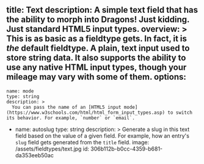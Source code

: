 title: Text
description: A simple text field that has the ability to morph into Dragons! Just kidding. Just standard HTML5 input types.
overview: >
  This is as basic as a fieldtype gets. In fact, it is _the_ default fieldtype. A plain, text input used to store string data. It also supports the ability to use any native HTML input types, though your mileage may vary with some of them.
options:
  -
    name: mode
    type: string
    description: >
      You can pass the name of an [HTML5 input mode](https://www.w3schools.com/html/html_form_input_types.asp) to switch its behavior. For example, `number` or `email`.
  -
    name: autoslug
    type: string
    description: >
      Generate a slug in this text field based on the value of a given field. For example, how an entry's `slug` field gets generated from the `title` field.
image: /assets/fieldtypes/text.jpg
id: 306b112b-b0cc-4359-b681-da353eeb50ac
